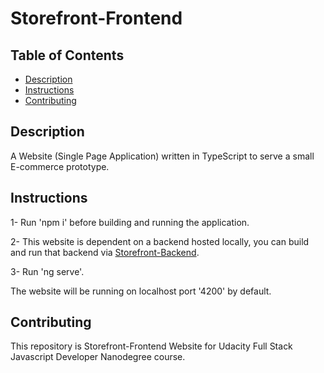 # Storefront-Frontend

## Table of Contents

- [Description](#Description)
- [Instructions](#instructions)
- [Contributing](#contributing)

## Description

A Website (Single Page Application) written in TypeScript to serve a small E-commerce prototype.

## Instructions

1- Run 'npm i' before building and running the application.

2- This website is dependent on a backend hosted locally, you can build and run that backend via [Storefront-Backend](https://github.com/AbdulazizAlrabiah/Storefront-Backend).

3- Run 'ng serve'.

The website will be running on localhost port '4200' by default.

## Contributing

This repository is Storefront-Frontend Website for Udacity Full Stack Javascript Developer Nanodegree course.